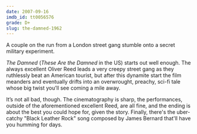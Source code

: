 ```yaml
---
date: 2007-09-16
imdb_id: tt0056576
grade: D+
slug: the-damned-1962
---
```


A couple on the run from a London street gang stumble onto a secret military experiment.

_The Damned_ (_These Are the Damned_ in the US) starts out well enough. The always excellent Oliver Reed leads a very creepy street gang as they ruthlessly beat an American tourist, but after this dynamite start the film meanders and eventually drifts into an overwrought, preachy, sci-fi tale whose big twist you’ll see coming a mile away.

It’s not all bad, though. The cinematography is sharp, the performances, outside of the aforementioned excellent Reed, are all fine, and the ending is about the best you could hope for, given the story. Finally, there's the uber-catchy "Black Leather Rock" song composed by James Bernard that'll have you humming for days.
